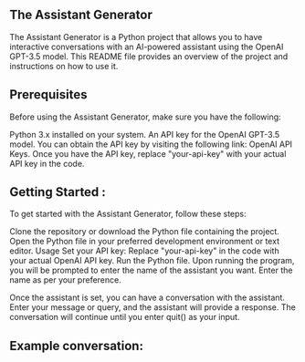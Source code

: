 ## The Assistant Generator

The Assistant Generator is a Python project that allows you to have interactive conversations with an AI-powered assistant using the OpenAI GPT-3.5 model. This README file provides an overview of the project and instructions on how to use it.

## Prerequisites
Before using the Assistant Generator, make sure you have the following:

Python 3.x installed on your system.
An API key for the OpenAI GPT-3.5 model. You can obtain the API key by visiting the following link: OpenAI API Keys. Once you have the API key, replace "your-api-key" with your actual API key in the code.
## Getting Started : 
To get started with the Assistant Generator, follow these steps:

Clone the repository or download the Python file containing the project.
Open the Python file in your preferred development environment or text editor.
Usage
Set your API key: Replace "your-api-key" in the code with your actual OpenAI API key.
Run the Python file.
Upon running the program, you will be prompted to enter the name of the assistant you want. Enter the name as per your preference.

Once the assistant is set, you can have a conversation with the assistant. Enter your message or query, and the assistant will provide a response. The conversation will continue until you enter quit() as your input.

## Example conversation: